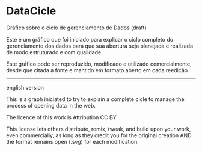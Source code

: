 DataCicle
=========

Gráfico sobre o ciclo de gerenciamento de Dados (draft)


Este é um gráfico que foi iniciado para explicar o ciclo completo do 
gerenciamento dos dados para que sua abertura seja planejada e 
realizada de modo estruturado e com qualidade. 

Este gráfico pode ser reproduzido, modificado e utilizado comercialmente, 
desde que citada a fonte e mantido em formato aberto em cada reedição. 

____

english version

This is a graph iniciated to try to explain a complete cicle to manage
the process of opening data in the web.

The licence of this work is Attribution CC BY

This license lets others distribute, remix, tweak, 
and build upon your work, even commercially, as long 
as they credit you for the original creation AND the format 
remains open (.svg) for each modification. 
